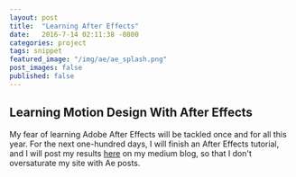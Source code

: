 ```yaml
---
layout: post
title:  "Learning After Effects"
date:   2016-7-14 02:11:38 -0800
categories: project
tags: snippet
featured_image: "/img/ae/ae_splash.png"
post_images: false
published: false
---
```

## Learning Motion Design With After Effects

My fear of learning Adobe After Effects will be tackled once and for all this year. For the next one-hundred days, I will finish an After Effects tutorial, and I will post my results [here](https://medium.com/@SmugFox) on my medium blog, so that I don't oversaturate my site with Ae posts.
